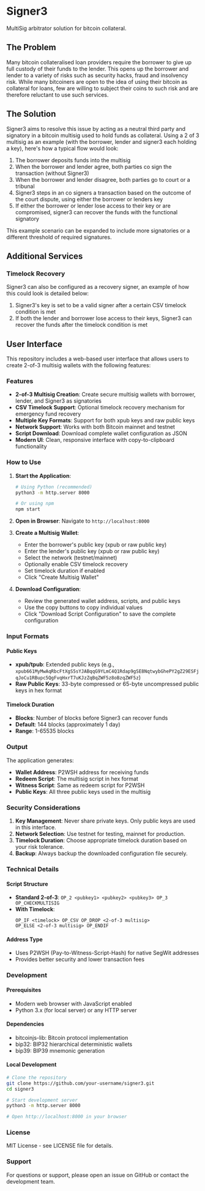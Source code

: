 # Signer3

MultiSig arbitrator solution for bitcoin collateral.

## The Problem

Many bitcoin collateralised loan providers require the borrower to give up full custody of their funds to the lender. This opens up the borrower and lender to a variety of risks such as security hacks, fraud and insolvency risk. While many bitcoiners are open to the idea of using their bitcoin as collateral for loans, few are willing to subject their coins to such risk and are therefore reluctant to use such services.

## The Solution

Signer3 aims to resolve this issue by acting as a neutral third party and signatory in a bitcoin multisig used to hold funds as collateral. Using a 2 of 3 multisig as an example (with the borrower, lender and signer3 each holding a key), here's how a typical flow would look:

1. The borrower deposits funds into the multisig
2. When the borrower and lender agree, both parties co sign the transaction (without Signer3)
3. When the borrower and lender disagree, both parties go to court or a tribunal
4. Signer3 steps in an co signers a transaction based on the outcome of the court dispute, using either the borrower or lenders key
5. If either the borrower or lender lose access to their key or are compromised, signer3 can recover the funds with the functional signatory

This example scenario can be expanded to include more signatories or a different threshold of required signatures.

## Additional Services

### Timelock Recovery

Signer3 can also be configured as a recovery signer, an example of how this could look is detailed below:

1. Signer3's key is set to be a valid signer after a certain CSV timelock condition is met
2. If both the lender and borrower lose access to their keys, Signer3 can recover the funds after the timelock condition is met

## User Interface

This repository includes a web-based user interface that allows users to create 2-of-3 multisig wallets with the following features:

### Features

- **2-of-3 Multisig Creation**: Create secure multisig wallets with borrower, lender, and Signer3 as signatories
- **CSV Timelock Support**: Optional timelock recovery mechanism for emergency fund recovery
- **Multiple Key Formats**: Support for both xpub keys and raw public keys
- **Network Support**: Works with both Bitcoin mainnet and testnet
- **Script Download**: Download complete wallet configuration as JSON
- **Modern UI**: Clean, responsive interface with copy-to-clipboard functionality

### How to Use

1. **Start the Application**:

   ```bash
   # Using Python (recommended)
   python3 -m http.server 8000

   # Or using npm
   npm start
   ```

2. **Open in Browser**:
   Navigate to `http://localhost:8000`

3. **Create a Multisig Wallet**:
   - Enter the borrower's public key (xpub or raw public key)
   - Enter the lender's public key (xpub or raw public key)
   - Select the network (testnet/mainnet)
   - Optionally enable CSV timelock recovery
   - Set timelock duration if enabled
   - Click "Create Multisig Wallet"

4. **Download Configuration**:
   - Review the generated wallet address, scripts, and public keys
   - Use the copy buttons to copy individual values
   - Click "Download Script Configuration" to save the complete configuration

### Input Formats

#### Public Keys

- **xpub/tpub**: Extended public keys (e.g., `xpub661MyMwAqRbcFtXgS5sYJABqqG9YLmC4Q1Rdap9gSE8NqtwybGhePY2gZ29ESFjqJoCu1RBupc5QgFvqHxrT7uKJzZqBqZWF5z8oBzqZWF5z`)
- **Raw Public Keys**: 33-byte compressed or 65-byte uncompressed public keys in hex format

#### Timelock Duration

- **Blocks**: Number of blocks before Signer3 can recover funds
- **Default**: 144 blocks (approximately 1 day)
- **Range**: 1-65535 blocks

### Output

The application generates:

- **Wallet Address**: P2WSH address for receiving funds
- **Redeem Script**: The multisig script in hex format
- **Witness Script**: Same as redeem script for P2WSH
- **Public Keys**: All three public keys used in the multisig

### Security Considerations

1. **Key Management**: Never share private keys. Only public keys are used in this interface.
2. **Network Selection**: Use testnet for testing, mainnet for production.
3. **Timelock Duration**: Choose appropriate timelock duration based on your risk tolerance.
4. **Backup**: Always backup the downloaded configuration file securely.

### Technical Details

#### Script Structure

- **Standard 2-of-3**: `OP_2 <pubkey1> <pubkey2> <pubkey3> OP_3 OP_CHECKMULTISIG`
- **With Timelock**:
  ```
  OP_IF <timelock> OP_CSV OP_DROP <2-of-3 multisig>
  OP_ELSE <2-of-3 multisig> OP_ENDIF
  ```

#### Address Type

- Uses P2WSH (Pay-to-Witness-Script-Hash) for native SegWit addresses
- Provides better security and lower transaction fees

### Development

#### Prerequisites

- Modern web browser with JavaScript enabled
- Python 3.x (for local server) or any HTTP server

#### Dependencies

- bitcoinjs-lib: Bitcoin protocol implementation
- bip32: BIP32 hierarchical deterministic wallets
- bip39: BIP39 mnemonic generation

#### Local Development

```bash
# Clone the repository
git clone https://github.com/your-username/signer3.git
cd signer3

# Start development server
python3 -m http.server 8000

# Open http://localhost:8000 in your browser
```

### License

MIT License - see LICENSE file for details.

### Support

For questions or support, please open an issue on GitHub or contact the development team.

